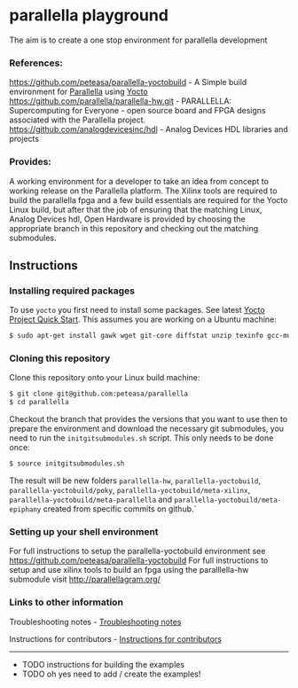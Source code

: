 # parallella playground

The aim is to create a one stop environment for parallella development

### References:

https://github.com/peteasa/parallella-yoctobuild - A Simple build environment for [Parallella](http://www.parallella.org/) using [Yocto](http://www.yoctoproject.org/)
https://github.com/parallella/parallella-hw.git - PARALLELLA: Supercomputing for Everyone - open source board and FPGA designs associated with the Parallella project.
https://github.com/analogdevicesinc/hdl - Analog Devices HDL libraries and projects

### Provides:

A working environment for a developer to take an idea from concept to working release on the Parallella platform.  The Xilinx tools are required to build the parallella fpga and a few build essentials are required for the Yocto Linux build, but after that the job of ensuring that the matching Linux, Analog Devices hdl, Open Hardware is provided by choosing the appropriate branch in this repository and checking out the matching submodules.


## Instructions

### Installing required packages

To use `yocto` you first need to install some packages. See latest [Yocto Project Quick Start](http://www.yoctoproject.org/docs/latest/yocto-project-qs/yocto-project-qs.html). This assumes you are working on a Ubuntu machine:

```bash
$ sudo apt-get install gawk wget git-core diffstat unzip texinfo gcc-multilib build-essential chrpath socat libsdl1.2-dev xterm
```

### Cloning this repository

Clone this repository onto your Linux build machine:
```bash
$ git clone git@github.com:peteasa/parallella
$ cd parallella
```

Checkout the branch that provides the versions that you want to use then to prepare the environment and download the necessary git submodules, you need to run the `initgitsubmodules.sh` script. This only needs to be done once:

```bash
$ source initgitsubmodules.sh
```

The result will be new folders `parallella-hw`, `parallella-yoctobuild`, `parallella-yoctobuild/poky`, `parallella-yoctobuild/meta-xilinx`, `parallella-yoctobuild/meta-parallella` and `parallella-yoctobuild/meta-epiphany` created from specific commits on github.`

### Setting up your shell environment

For full instructions to setup the parallella-yoctobuild environment see https://github.com/peteasa/parallella-yoctobuild
For full instructions to setup and use xilinx tools to build an fpga using the paralllella-hw submodule visit http://parallellagram.org/

### Links to other information

Troubleshooting notes - [Troubleshooting notes](https://github.com/peteasa/parallella-yoctobuild/wiki/Troubleshooting-notes)

Instructions for contributors - [Instructions for contributors](https://github.com/peteasa/parallella-yoctobuild/wiki/Instructions-for-contributors)


---------------------------------------

  * TODO instructions for building the examples
  * TODO oh yes need to add / create the examples!
